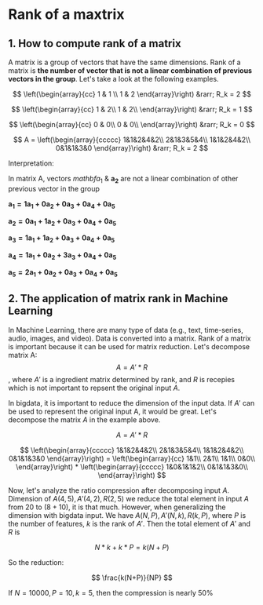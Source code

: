 # Rank of a maxtrix 
## 1. How to compute rank of a matrix
A matrix is a group of vectors that have the same dimensions. Rank of a matrix is **the number of vector that is not a linear combination of previous vectors in the group**. Let's take a look at the following examples.

$$
\left(\begin{array}{cc}
1 & 1 \\ 
1 & 2
\end{array}\right)
&rarr; R_k = 2
$$

$$
\left(\begin{array}{cc}
1 & 2\\
1 & 2\\
\end{array}\right)
&rarr; R_k = 1
$$

$$
\left(\begin{array}{cc}
0 & 0\\
0 & 0\\
\end{array}\right)
&rarr; R_k = 0
$$

$$
A = \left(\begin{array}{ccccc}
1&1&2&4&2\\
2&1&3&5&4\\
1&1&2&4&2\\
0&1&1&3&0
\end{array}\right)
&rarr; R_k = 2
$$ 

Interpretation:  

In matrix A, vectors $mathbf{a_1}$ & $\mathbf{a_2}$ are not a linear combination of other previous vector in the group

$\mathbf{a_1 = 1a_1 +0a_2 + 0a_3 + 0a_4 + 0a_5}$

$\mathbf{a_2 = 0a_1 +1a_2 + 0a_3 + 0a_4 + 0a_5}$ 

$\mathbf{a_3 = 1a_1 +1a_2 + 0a_3 + 0a_4 + 0a_5}$ 

$\mathbf{a_4 = 1a_1 +0a_2 + 3a_3 + 0a_4 + 0a_5}$ 

$\mathbf{a_5 = 2a_1 +0a_2 + 0a_3 + 0a_4 + 0a_5}$ 


## 2. The application of matrix rank in Machine Learning

In Machine Learning, there are many type of data (e.g., text, time-series, audio, images, and video). Data is converted into a matrix. Rank of a matrix is important because it can be used for matrix reduction. Let's decompose matrix A:
$$A = A' * R$$, where $A'$ is a ingredient matrix determined by rank, and $R$ is recepies which is not important to repsent the original input $A$.

In bigdata,  it is important to reduce the dimension of the input data. If $A'$ can be used to represent the original input A, it would be great. Let's decompose the matrix $A$ in the example above.

$$
A = A' * R
$$

$$
\left(\begin{array}{ccccc}
1&1&2&4&2\\
2&1&3&5&4\\
1&1&2&4&2\\
0&1&1&3&0
\end{array}\right) =  
\left(\begin{array}{cc}
1&1\\
2&1\\
1&1\\
0&0\\
\end{array}\right) * 
\left(\begin{array}{ccccc}
1&0&1&1&2\\
0&1&1&3&0\\
\end{array}\right)
$$

Now, let's analyze the ratio compression after decomposing input $A$.
Dimension of $A(4,5), A'(4,2), R(2,5)$ we reduce the total element in input $A$ from $20$ to $(8+10)$, it is that much. However, when generalizing the dimension with bigdata input. We have $A(N,P), A'(N,k), R(k,P)$, where $P$ is the number of features, $k$ is the rank of $A'$.  Then the total element of $A'$ and $R$ is 

$$
N*k + k*P = k(N+P)
$$

So the reduction:

$$
	\frac{k(N+P)}{NP}
$$

If $N = 10000, P= 10, k =5$, then the compression is nearly 50%
